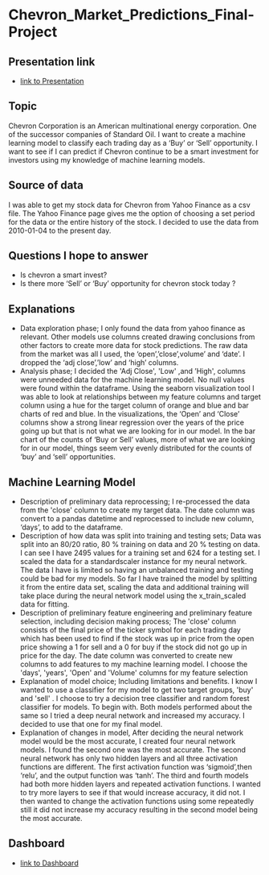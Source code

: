 # Chevron_Market_Predictions_Final-Project
## Presentation link 

* [link to Presentation](https://docs.google.com/presentation/d/1x07APtx2-hP-XlsoJkWb0-fVOihlpX5NFsXfTRuWEKo/edit#slide=id.p)
## Topic 
Chevron Corporation is an American multinational energy corporation. One of the successor companies of Standard Oil. I want to create a machine learning model to classify each trading day as a ‘Buy’ or ‘Sell’ opportunity. I want to see if I can predict if Chevron continue to be a smart investment for investors using my knowledge of machine learning models.
## Source of data
I was able to get my stock data for Chevron from Yahoo Finance as a csv file. The Yahoo Finance page gives me the option of choosing a set period for the data or the entire history of the stock. I decided to use the data from 2010-01-04 to the present day.
## Questions I hope to answer
* Is chevron a smart invest?
* Is there more ‘Sell’ or ‘Buy’ opportunity for chevron stock today ?

## Explanations
* Data exploration phase; I only found the data from yahoo finance as relevant. Other models use columns created drawing conclusions from other factors to create more data for stock predictions. The raw data from the market was all I used, the ‘open’,’close’,volume’ and ‘date’. I dropped the ‘adj close’,’low’ and ‘high’ columns.
*  Analysis phase;  I decided the 'Adj Close', 'Low' ,and ’High', columns were unneeded data for the machine learning model. No null values were found within the dataframe. Using the seaborn visualization tool I was able to look at relationships between my feature columns and target column using a hue for the target column of orange and blue and bar charts of red and blue. In the visualizations, the ‘Open’ and ‘Close’ columns show a strong linear regression over the years of the price going up but that is not what we are looking for in our model. In the bar chart of the counts of ‘Buy or Sell’ values, more of what we are looking for in our model, things seem very evenly distributed for the counts of ‘buy’ and ‘sell’ opportunities.
 
## Machine Learning Model
* Description of preliminary data reprocessing; I re-processed the data from the 'close' column to create my target data. The date column was convert to a pandas datetime and reprocessed to include new column, ‘days’, to add to the dataframe.
* Description of how data was split into training and testing sets; Data was split into an 80/20 ratio, 80 % training on data and 20 % testing on data. I can see I have 2495 values for a training set and 624 for a testing set. I scaled the data for a standardscaler instance for my neural network. The  data I have is limited so having an unbalanced training and testing could be bad for my models. So far I have trained the model by splitting it from the entire data set, scaling the data and additional training will take place during the neural network model using the x_train_scaled data for fitting.
* Description of preliminary feature engineering and preliminary feature selection, including decision making process; The 'close' column consists of the final price of the ticker symbol for each trading day which has been used to find if the stock was up in price from the open price showing a 1 for sell and a 0 for buy if the stock did not go up in price for the day. The date column was converted to create new columns to add features to my machine learning model. I choose the 'days', 'years', 'Open' and 'Volume' columns for my feature selection
* Explanation of model choice; Including limitations and benefits. I know I wanted to use a classifier for my model to get two target groups, 'buy' and 'sell' .  I choose to try a decision tree classifier and random forest classifier for models. To begin with. Both models performed about the same so I tried a deep neural network and increased my accuracy. I decided to use that one for my final model.
* Explanation of changes in model, After deciding the neural network model would be the most accurate, I created four neural network models. I found the second one was the most accurate. The second neural network has only two hidden layers and all three activation functions are different. The first activation function was ‘sigmoid’,then ‘relu’, and the output function was ‘tanh’. The third and fourth models had both more hidden layers and repeated activation functions. I wanted to try more layers to see if that would increase accuracy, it did not. I then wanted to change the activation functions using some repeatedly still it did not increase my accuracy resulting in the second model being the most accurate.


## Dashboard

*  [link to Dashboard](https://public.tableau.com/authoring/CVX_Dash/CVX_Dash#1)

